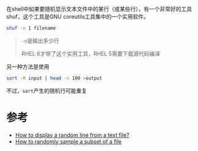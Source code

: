 在shell中如果要随机显示文本文件中的某行（或某些行），有一个非常好的工具shuf，这个工具是GNU coreutils工具集中的一个实用软件。

```bash
shuf -n 1 filename
```

> `-n`是输出多少行
>
> RHEL 6才带了这个实用工具，RHEL 5需要下载源代码编译

另一种方法是使用

```bash
sort -R input | head -n 100 >output
```

不过，`sort`产生的随机行可能重复

# 参考

* [How to display a random line from a text file?](http://askubuntu.com/questions/525599/how-to-display-a-random-line-from-a-text-file)
* [How to randomly sample a subset of a file](http://unix.stackexchange.com/questions/108581/how-to-randomly-sample-a-subset-of-a-file)